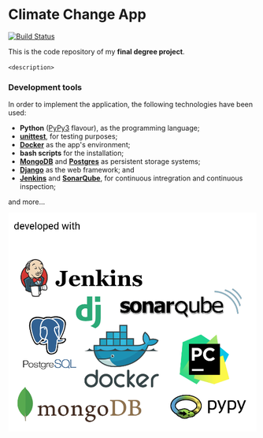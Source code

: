 
# Climate Change App

[![Build Status](http://193.144.50.169:8090/job/ClimateChangeApp/badge/icon)](http://193.144.50.169:8090/job/ClimateChangeApp/)

This is the code repository of my **final degree project**.


`<description>`


### Development tools

In order to implement the application, the following technologies have
been used:

- **Python** ([PyPy3](https://pypy.org/) flavour), as the programming language;
- **[unittest](https://docs.python.org/3/library/unittest.html#module-unittest)**, for testing purposes;
- **[Docker](https://www.docker.com/get-docker)** as the app's environment;
- **bash scripts** for the installation;
- **[MongoDB](https://www.mongodb.com/what-is-mongodb)** and **[Postgres](https://www.postgresql.org/)** as persistent storage systems;
- **[Django](https://www.djangoproject.com/)** as the web framework; and
- **[Jenkins](https://jenkins.io/)** and **[SonarQube](https://www.sonarqube.org/)**, for continuous intregration and
  continuous inspection;

and more...

![Tools](https://github.com/diego-hermida/ClimateChangeApp/blob/master/doc/tools.png "Tools")
